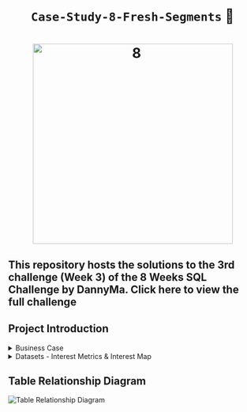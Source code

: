 # <p align="center" style="margin-top: 0px;">  **`Case-Study-8-Fresh-Segments`** 🍊
 
# <p align="center" style="margin-top: 0px;">  <img width="405" alt="8" src="https://user-images.githubusercontent.com/22597020/232251670-86918f03-d118-45df-805a-9a7de795bc68.png">

This repository hosts the solutions to the 3rd challenge (Week 3) of the 8 Weeks SQL Challenge by DannyMa. Click here to view the full challenge
---


## Project Introduction
<details>
<summary>Business Case</summary>
Fresh Segments is a digital marketing agency that helps other businesses analyse trends in online ad click behaviour for their unique customer base.
Clients share their customer lists with the Fresh Segments team who then aggregate interest metrics and generate a single dataset worth of metrics for further analysis. In particular - the composition and rankings for different interests are provided for each client showing the proportion of their customer list who interacted with online assets related to each interest for each month.
</details>


<details>
<summary> Datasets - Interest Metrics & Interest Map </summary>
The Interest Metrics table contains information about aggregated interest metrics for a specific major client of Fresh Segments which makes up a large proportion of their customer base. Each record in this table represents the performance of a specific interest_id based on the client’s customer base interest measured through clicks and interactions with specific targeted advertising content. 
 
 ---
 | Month | Year | Month_Year | Interest_ID | Composition | Index_Value | Ranking | Percentile_Ranking |
|------:|-----:|-----------|------------:|------------:|------------:|--------:|-------------------:|
|     7 | 2018 |    07-2018 |       32486 |       11.89 |        6.19 |       1 |              99.86 |
|     7 | 2018 |    07-2018 |        6106 |        9.93 |        5.31 |       2 |              99.73 |
|     7 | 2018 |    07-2018 |       18923 |       10.85 |        5.29 |       3 |              99.59 |
|     7 | 2018 |    07-2018 |        6344 |       10.32 |         5.1 |       4 |              99.45 |
|     7 | 2018 |    07-2018 |         100 |       10.77 |        5.04 |       5 |              99.31 |
|     7 | 2018 |    07-2018 |          69 |       10.82 |        5.03 |       6 |              99.18 |
|     7 | 2018 |    07-2018 |          79 |       11.21 |        4.97 |       7 |              99.04 |
|     7 | 2018 |    07-2018 |        6111 |       10.71 |        4.83 |       8 |               98.9 |
|     7 | 2018 |    07-2018 |        6214 |        9.71 |        4.83 |       8 |               98.9 |
|     7 | 2018 |    07-2018 |       19422 |       10.11 |        4.81 |      10 |              98.63 |
 
 
In July 2018, the composition metric is 11.89, meaning that 11.89% of the client’s customer list interacted with the interest interest_id = 32486 - we can link interest_id to a separate mapping table to find the segment name called “Vacation Rental Accommodation Researchers”. The index_value is 6.19, means that the composition value is 6.19x the average composition value for all Fresh Segments clients’ customer for this particular interest in the month of July 2018. The ranking and percentage_ranking relates to the order of index_value records in each month year. 
 
  ---

 The Interest map table links the interest_id with their relevant interest information. 
 
 | id  | interest_name             | interest_summary                                                   | created_at            | last_modified        |
|----:|--------------------------|--------------------------------------------------------------------|-----------------------|----------------------|
| 1   | Fitness Enthusiasts       | Consumers using fitness tracking apps and websites.                | 2016-05-26 14:57:59   | 2018-05-23 11:30:12  |
| 2   | Gamers                    | Consumers researching game reviews and cheat codes.                | 2016-05-26 14:57:59   | 2018-05-23 11:30:12  |
| 3   | Car Enthusiasts           | Readers of automotive news and car reviews.                         | 2016-05-26 14:57:59   | 2018-05-23 11:30:12  |
| 4   | Luxury Retail Researchers | Consumers researching luxury product reviews and gift ideas.        | 2016-05-26 14:57:59   | 2018-05-23 11:30:12  |
| 5   | Brides & Wedding Planners | People researching wedding ideas and vendors.                        | 2016-05-26 14:57:59   | 2018-05-23 11:30:12  |
| 6   | Vacation Planners         | Consumers reading reviews of vacation destinations and accommodations. | 2016-05-26 14:57:59   | 2018-05-23 11:30:13  |
| 7   | Motorcycle Enthusiasts    | Readers of motorcycle news and reviews.                             | 2016-05-26 14:57:59   | 2018-05-23 11:30:13  |
| 8   | Business News Readers     | Readers of online business news content.                            | 2016-05-26 14:57:59   | 2018-05-23 11:30:12  |
| 12  | Thrift Store Shoppers     | Consumers shopping online for clothing at thrift stores and researching locations. | 2016-05-26 14:57:59  | 2018-03-16 13:14:00  |
| 13  | Advertising Professionals | People who read advertising industry news.                          | 2016-05-26 14:57:59   | 2018-05-23 11:30:12  |

</details>

## Table Relationship Diagram

![Table Relationship Diagram](https://user-images.githubusercontent.com/22597020/232250937-b4e4e226-4a65-4d7f-99c7-e31bcab57f7c.png)



